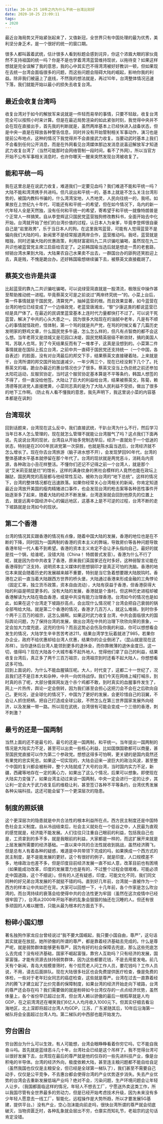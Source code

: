 ```yaml
---
title: 20-10-25 10年之内为什么不统一台湾比较好
date: 2020-10-25 23:09:11
tags:
- 2020
---
```

最近台海局势又开始紧张起来了，又值新冠，全世界只有中国处理的最为优秀，美利坚分身乏术，是一个很好的统一的窗口期。
<!-- more-->
很多人都叫嚣着武统，估计很多人看到标题会感到诧异，你这个浓眉大眼的家伙竟然不支持祖国的统一吗？你是不是也学着湾湾蓝营维持现状，以拖待变？如果这样想就是完全误解了我的意思，我的心中其实巴不得湾湾被好好教训一顿，但如果现在去统一台湾会面临很多的问题，而这些问题会阻碍大陆的崛起，影响你我的利益。除非我们被逼上了底线，不然我的想法就是，再过10年，台湾整体情况迅速下落，我们就能开始以最小的损失去收复台湾。

## 最近会收复台湾吗
收复台湾对于如今的解放军来说就是一件轻而易举的事情，只要不轻敌，收复台湾完全可以按照小时来计算。但是在最近局势渲染的如此紧张时刻，我觉得中央并不会在现在直接出手，首先我的判断就是，虽然两岸基本上已经快进入战备状态，但是中央一直是在释放各种警告信息，同时并没有开始管制相关军事动作，演习也是提前公布地点，这种的情况下我觉得并不会直接武力收复。当要动武时基本上我们不会看到任何公开消息，而是在外网看见台湾媒体那边发消息说喜迎解放军才知道武力收复台湾了（当然可能那时会网络管制一段时间，看不了外网）。所以当官方开始不公布军事相关消息时，也许你哪天一醒来突然发现台湾被收复了。

## 能和平统一吗
我在这里总是在说武力收复，难道我们一定要见血吗？我们难道不能和平统一吗？大陆不能和湾湾携手共进吗。但凡说出和平统一的，基本上就是不怎么关注台湾形势的，被国内教科书骗的，什么湾湾宝地，人杰地灵，人民向往统一的，我呸。如果放在上世纪九十年代，可能还有和平统一的希望，但在如今情况下，岛内的新一代年轻人全是天然独，没有任何和平统一的希望，寄希望于和平统一就像特朗普是个正常人一样搞笑。自从李登辉这只国民党蓝营独狗修改教科书，全面开始去中化开始，台湾就开始了他们的台湾价值的过程，认日本人为亲爹，毕竟李登辉很自豪自己是“岩里政男”，乐于当日本人的狗。在这里我骂蓝营，可能有人觉得蓝营不是偏向我们大陆的吗，新闻里不是经常报道两岸合作，蓝营推动吗。我呸，蓝营就是暗独，同时还骗大陆的优惠政策，利用财富密码九二共识骗吃骗喝，虽然现在九二共识也被蓝营党主席江启臣给否定了。之前韩国瑜当选后就是想走一贯的老套路，倾销台湾水果到大陆，大陆果农自己水果卖不出去，一群国台办的舔狗还笑脸迎上去，真是贱，不愧是跪台办。还好韩国瑜想继续骗下去，被蔡英文直接截胡了。

## 蔡英文也许是共谍
比起蓝营的靠九二共识骗吃骗喝，可以说绿营简直就是一股清流，极限反中操作甚至帮助推动统一进程。毕竟蔡英文可是之前说过“两岸终究统一”的。小菜上台后，第一件事情就是干国民党，清算党产，抽掉蓝营的根。而且效果显著，如今蓝营在台湾的地位已经变成了一个边缘政党，老蓝营唐湘龙，“黎”少康这类的都说蓝营已经是具尸体了。在最近的民调里蓝营基本上连时代力量都快打不过了。可以说干死蓝营，解决了中共的心头大患之一。因为很多大陆现在的油腻中老年，凡是有不顺心的事情就怪政府，怪体制，第一个骂的就是共产党，在骂的时候又看了几篇历史发明家的野鸡文章，什么国民党多牛逼，怎么怎么样的，但凡有点智商的都不会这么想。当年老蒋又是烧城又是花园口决堤，国民党精英层级不断敛财，搞的美国人骂，苏联人也骂，到了今天结果反而有了一堆孝子，这真是没想到的。小菜第二件事情就是在国际上孤立台湾，之前中共一直碍于国民党还支持统一（一个中国，各自表述）的脸面，没有对台湾最后的邦交下手，结果蔡英文直接硬着陆，上来就是干，台湾所谓的邦交国开始加速减少，一年少两三个，现在已经没剩下几个了。托蔡英文的福，跪台办最近的惠台情况也少了很多。蔡英文没当上伪总统之前还参加太阳花运动，反服贸协定，当时这个服贸协定基本算是不平等条约，韩国人想签的不得了，但一直没给他签。大陆让了巨大的利益给台湾，结果被蔡英文，陈菊，赖清德等民进党人直接搅黄，小菜同志真的是为了大陆人民利益不受损，做出了很多的地下工作啊。（防止有人看不懂我的意思，我先声明下，我这里说小菜的内容基本都是在讽刺）

## 台湾现状  
回到话题来，台湾现在这么反中，我们直接武统，干趴台湾为什么不行，然后学习当年日本人怎么管理的，现在就怎么管理不就能让台湾服气了吗？这点我们下面再说。先说说台湾的现状，台湾自从开始多党制选举后，经济一直就处于一个低迷的状态，特别是在2000年民进党第一次获胜，也就是陈水扁当选后，台湾经济就不怎么增长了。现在你去台湾旅游（脑子进水想不开），会发现梦回90年代，台湾的整体基建水平基本就停留在那个年代了。台湾的现状就是两党恶斗，消耗岛内资源，各种政治小丑花样整活。不懂你们还记不记得之前一个台湾人，就是那个说“艾米莉亚就是烂”的馆长，这样的满身纹身的黑社会模样的人竟然也能在政坛上蹦跶，国民两党的高层都与他经常性互动，被称为台湾的“地下总统”。这样的情况下，台湾的整体情况都在迅速跌落。如果你经常关心台湾相关的新闻，你肯定知道最近台湾放开美国的瘦肉精猪进口事件，也会发现台湾的枪击案等各种恶性事件开始逐渐多了起来，随着大陆的经济不断发展，台湾逐渐就会回到他原先的位置上去，就是远离中国经济中心的偏远地区，这基本上是不可逆的过程，台湾不断的走下坡路就是台湾如今的现状。

## 第二个香港
台湾的情况其实跟香港的情况有点像，随着中国大陆的发展，香港的地位也是在不断的下降，同时因为一国两制的香港的资本主义的弊端，导致房价等各种问题导致香港年轻一代人看不到希望。香港的资本主义肯定不会让矛头指向自己，最好的就是找一个锅，给谁呢，没错大陆（China！ 特朗普式发音）。香港为什么不行了呢，就是因为你中共收复了香港，原来我们英国爹还在时多好。这种弱智言论能在香港得到广泛支持，说明资本主义媒体的思想钢印才是真正可怕的洗脑。香港的地位本来就会随着历史的发展越来越不重要，特别是当它急着想要跟大陆脱钩时。香港在之前一直当着大陆跟西方世界的桥头堡，大陆通过香港来形成金融的三角悖论（固定汇率，独立货币政策，资本自由流动），大陆有获益于香港，但香港获得大陆的利益是明显更多的。没有大陆的发展，香港就是个渔村。但这种历史进程却被香港解读为大陆在吸血香港，或是中共没有能力治理香港。台湾如今的情况也是如此，如果在这个台湾走下坡路抄高点，会出现什么情况呢？台湾会把自己衰弱的锅全部甩给大陆。就是第二个香港的情况，香港才几百万人，就这么难搞，到时你多个两千三百万的祖宗，这怎么搞啊。如果这时武力收复台湾，中共会面临很大的国际舆论问题，为了保持台湾的发展，做出台湾在中共的治理下欣欣向荣的景象，一定会加大力度兜底，这兜的住吗？而且这势必会伤及你我的利益，你可以想想看会发生的情况，大陆学生辛辛苦苦考进211，结果台湾学生玩着就进了985，若果你办企业，政府不给优惠却给台湾人优惠，结果你的企业倒闭了。（昆山就是现在这吊样）。当你退休后台湾人能领到更多的退休金，而你靠微薄的退休金度日。这一切，值得吗？现在大陆各个大城市看不起外地人，觉得他们拿了自己的利益，结果收复台湾后，真正多了两千三百万祖宗，台湾祖宗到时还看不起大陆人，你想想看这多可怕。<br>
回到上面说的，为什么不能血腥镇压呢。大人，时代变了，这都二十一世纪了，况且我们还不是日本大和杂种，中共一向优待战俘。我们今天在网络上喊打喊杀，到时真的杀了呢，大部分傻屌网友连个杀个鸡都不敢，到时真实的血腥事件发生了，网上一片热传，舆论一定会倒转，因为我们甚至会担心这把刀会不会在之后砍向自己。更何况，逆全球化的情况下，中国为了更好的发展，会更珍惜自己的羽翼，不会让人抓住把柄，把自己打造成全球公敌，不然怎么在第三世界国家发展外向经济，以及发展一带一路。所以现在武统，台湾很有可能会变成一个三倍的香港，刺不刺激？

## 最亏的还是一国两制
当然上面的还不是最亏的，最亏的还是一国两制，和平统一。当年提出一国两制的情况是大陆实力不足，甚至可以出卖一些核心利益，比如国旗国歌都可以商量，甚至国民党直接可以作为第二个参政党。想想这得多可怕啊，更关键的是国内竟然还有果党的忠实死忠。如果这一切实现的，大陆会迎来一波巨大的政治风波，甚至整个中国的复兴都会被粉碎，整个大陆就成了大号的台湾，当时国内实力不足，新疆，西藏等地存在一定的离心力，如果出了这么个情况，后果可以想象。即使现在大陆实力变强了，如果台湾主动过来谈一国两制，中央一定会进行一定的让步，其让利一定会大于武力收复后的维稳让利，甚至签订各种不平等条约，台湾优秀发展各种尖端科技。这还可能会留下一个更深层次的隐患。

## 制度的照妖镜
这个更深层次的隐患就是中共合法性的根本利益所在点。西方民主制度还是中国特色社会主义制度。自从冷战结束后，社会主义就处在一个低谷之中，人民最为直观的感觉就是，经济能不能发展。人们往往只注重自己眼前的利益，包括我自己也是，工资拿到的多不多，就是我眼前的利益，大家都是一样的，而这扩展开来就是上层发展所需要的经济基础。一直以来中共的合法性就收到挑战，虽然经济腾飞，但是总有人有着各种的疑惑，难道是中共带领下完成的吗，如果换成一个西方式的民主制度，是不是能发展的更好。这个有很好的例子，就是印度，人口规模差不多，地缘政治也差不多，但是印度目前经济发展一直不如人意，改革目前也有困境（如果能成功改革，印度的发展潜力也是有的，不过整个过程会很艰难，可能必须走中国道路，这个不细说）。但有的人还有疑惑，印度，可能文化不同，我们同文同种的好兄弟台湾发展的不就挺不错的吗。直到好几年前，台湾就一直被作为一个西方的样本让中共如芒在背。大家可以回想一下，十几年前，各个作家是怎么吹台湾的。而台湾持续的衰落会给使得中共的合法性更为牢固（虽然在这次疫情中已经很牢固了），台湾从2000年开始不断的乱象会狠狠的抽还在沉睡的人。但还有很多顽固的人难以醒悟，只能从最为根本的方面去下手。

## 粉碎小国幻想
著名独狗作家龙应台曾经说过“我不要大国崛起，我只要小国自由，尊严”，这句话其实就是在放屁。她所骄傲的所谓的尊严，都是靠着经济基础去完成的。什么是尊严呢，就是弱势群体能够更有尊严，因为有好的社会保障去兜底，那么这些兜底怎么去完成？没有经济基础，国家不崛起富强，靠穷人互助吗？只有经济的发展，国家富强，才能有资源去扶持弱势群体，因为这些都要花钱，不是去用爱发电。前几天有个新闻，青岛大规模普筛时，有个拾荒老人问工作人员，要花钱吗？工作人员说，不用，请去后面排队。现在大陆很多社区也会免费提供医疗检查，像是免费的体检，一些对于老年妇女同志的癌症检查，这些就是尊严。台湾在过去一直靠着经济的腾飞才建立起了比价完善的保障制度，如果台湾的经济开始走向下坡路，台湾的尊严还会存在吗？我们需要做的就是粉碎如今台湾仅存的一点点经济优势，虽然体量上，各个省份早已超过台湾，但台湾人赖以骄傲的最后一根稻草就是人均GDP，在之前湾湾还在嘲笑我们6亿人人均月收入1000元下。但其实仔细去看沿海地区，北上深即将超过台湾人均GDP，江苏，广东紧随其后，10年后沿海第一梯队将会全面超过台湾人均。第二梯队的中西部也能开始发力。

## 穷台困台
穷台困台为什么可以生效，有人可能想，台湾会眼睁睁看着你穷它吗，它不能自我奋斗吗。首先就是蓝绿恶斗几十年，台湾社会已经是这个吊样了。我不觉得台湾可以很好发展下去，台湾现在最后的尊严就是他的仅存的一些先进科技产业，像是台积电的半导体。台湾的经济外向，极度依赖大陆，甚至连主粮问题都不能自给自足（虽然我国也仅仅是主粮安全，但已经是全球第一梯队了），我们甚至不需要自己动手，仅仅是公平竞争，不去惠台都会使得台湾的产业优势逐步消失。失去产业优势的台湾会去重新发展低端产业吗？绝对不会，污染问题，生产环境问题会让年轻人让步。（我国都面临这样的情况，年轻人不想去工厂，宁愿送外卖这类工作，所以我国尽管有全世界最多的劳动力，但是已经开始考虑技术升级，因为未来没有多少年轻人愿意去一线工厂，智能化，远程操作是大势所趋，所以才要发展5G基建，提供平台。）没有产业，空心泡沫能向前走吗，很快台湾所谓的尊严就会彻底破灭，当物资匮乏时，各种乱象就会层出不穷，仓廪实而知礼节，老祖宗的这句话肯定没错。
